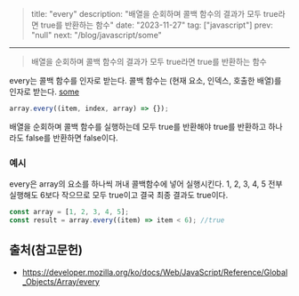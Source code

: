 > title: "every"
> description: "배열을 순회하며 콜백 함수의 결과가 모두 true라면 true를 반환하는 함수"
> date: "2023-11-27"
> tag: ["javascript"]
> prev: "null"
> next: "/blog/javascript/some"

---

> 배열을 순회하며 콜백 함수의 결과가 모두 true라면 true를 반환하는 함수

every는 콜백 함수를 인자로 받는다.
콜백 함수는 (현재 요소, 인덱스, 호출한 배열)를 인자로 받는다. [some](/blog/javascript/some)

```js
array.every((item, index, array) => {});
```

배열을 순회하며 콜백 함수를 실행하는데 모두 true를 반환해야 true를 반환하고 하나라도 false를 반환하면 false이다.

### 예시

every은 array의 요소를 하나씩 꺼내 콜백함수에 넣어 실행시킨다.
1, 2, 3, 4, 5 전부 실행해도 6보다 작으므로 모두 true이고 결국 최종 결과도 true이다.

```js
const array = [1, 2, 3, 4, 5];
const result = array.every((item) => item < 6); //true
```

## 출처(참고문헌)

- https://developer.mozilla.org/ko/docs/Web/JavaScript/Reference/Global_Objects/Array/every

